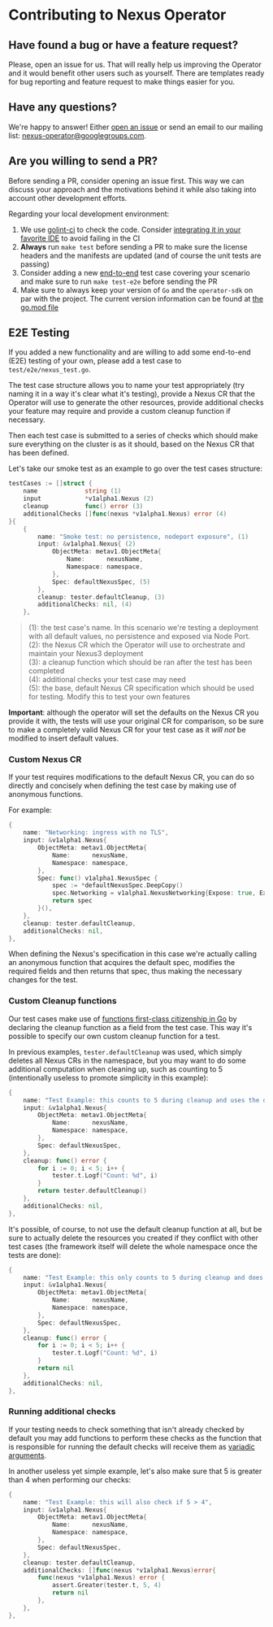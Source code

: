 # Contributing to Nexus Operator

## Have found a bug or have a feature request?

Please, open an issue for us. That will really help us improving the Operator and it would benefit other users such as yourself. There are templates ready for bug reporting and feature request to make things easier for you.

## Have any questions?

We're happy to answer! Either [open an issue](https://github.com/m88i/nexus-operator/issues) or send an email to our mailing list: [nexus-operator@googlegroups.com](mailto:nexus-operator@googlegroups.com).

## Are you willing to send a PR?

Before sending a PR, consider opening an issue first. This way we can discuss your approach and the motivations behind it while also taking into account other development efforts.

Regarding your local development environment:

1. We use [golint-ci](https://golangci-lint.run/) to check the code. Consider [integrating it in your favorite IDE](https://golangci-lint.run/usage/integrations/) to avoid failing in the CI
2. **Always** run `make test` before sending a PR to make sure the license headers and the manifests are updated (and of course the unit tests are passing)
3. Consider adding a new [end-to-end](https://sdk.operatorframework.io/docs/golang/e2e-tests/) test case covering your scenario and make sure to run `make test-e2e` before sending the PR
4. Make sure to always keep your version of `Go` and the `operator-sdk` on par with the project. The current version information can be found at [the go.mod file](go.mod)

## E2E Testing

If you added a new functionality and are willing to add some end-to-end (E2E) testing of your own, please add a test case to `test/e2e/nexus_test.go`.

The test case structure allows you to name your test appropriately (try naming it in a way it's clear what it's testing), provide a Nexus CR that the Operator will use to generate the other resources, provide additional checks your feature may require and provide a custom cleanup function if necessary.

Then each test case is submitted to a series of checks which should make sure everything on the cluster is as it should, based on the Nexus CR that has been defined.

Let's take our smoke test as an example to go over the test cases structure:

```go
testCases := []struct {
	name             string (1)
	input            *v1alpha1.Nexus (2)
	cleanup          func() error (3)
	additionalChecks []func(nexus *v1alpha1.Nexus) error (4)
}{
	{
		name: "Smoke test: no persistence, nodeport exposure", (1)
		input: &v1alpha1.Nexus{ (2)
			ObjectMeta: metav1.ObjectMeta{
				Name:      nexusName,
				Namespace: namespace,
			},
			Spec: defaultNexusSpec, (5)
		},
		cleanup: tester.defaultCleanup, (3)
		additionalChecks: nil, (4)
	},
```

> (1): the test case's name. In this scenario we're testing a deployment with all default values, no persistence and exposed via Node Port.<br>
> (2): the Nexus CR which the Operator will use to orchestrate and maintain your Nexus3 deployment<br>
> (3): a cleanup function which should be ran after the test has been completed<br>
> (4): additional checks your test case may need<br>
> (5): the base, default Nexus CR specification which should be used for testing. Modify this to test your own features<br>

**Important**: although the operator will set the defaults on the Nexus CR you provide it with, the tests will use your original CR for comparison, so be sure to make a completely valid Nexus CR for your test case as it *will not* be modified to insert default values.

### Custom Nexus CR

If your test requires modifications to the default Nexus CR, you can do so directly and concisely when defining the test case by making use of anonymous functions.

For example:

```go
{
    name: "Networking: ingress with no TLS",
    input: &v1alpha1.Nexus{
        ObjectMeta: metav1.ObjectMeta{
            Name:      nexusName,
            Namespace: namespace,
        },
        Spec: func() v1alpha1.NexusSpec {
            spec := *defaultNexusSpec.DeepCopy()
            spec.Networking = v1alpha1.NexusNetworking{Expose: true, ExposeAs: v1alpha1.IngressExposeType, Host: "test-example.com"}
            return spec
        }(),
    },
    cleanup: tester.defaultCleanup,
    additionalChecks: nil,
},
```

When defining the Nexus's specification in this case we're actually calling an anonymous function that acquires the default spec, modifies the required fields and then returns that spec, thus making the necessary changes for the test.

### Custom Cleanup functions

Our test cases make use of [functions first-class citizenship in Go](https://golang.org/doc/codewalk/functions/) by declaring the cleanup function as a field from the test case. This way it's possible to specify our own custom cleanup function for a test.

In previous examples, `tester.defaultCleanup` was used, which simply deletes all Nexus CRs in the namespace, but you may want to do some additional computation when cleaning up, such as counting to 5 (intentionally useless to promote simplicity in this example):

```go
{
	name: "Test Example: this counts to 5 during cleanup and uses the default cleanup once done",
	input: &v1alpha1.Nexus{
		ObjectMeta: metav1.ObjectMeta{
			Name:      nexusName,
			Namespace: namespace,
		},
		Spec: defaultNexusSpec,
	},
	cleanup: func() error {
        for i := 0; i < 5; i++ {
            tester.t.Logf("Count: %d", i)
        }
		return tester.defaultCleanup()
	},
    additionalChecks: nil,
},
```

It's possible, of course, to not use the default cleanup function at all, but be sure to actually delete the resources you created if they conflict with other test cases (the framework itself will delete the whole namespace once the tests are done):

```go
{
	name: "Test Example: this only counts to 5 during cleanup and does not delete anything",
	input: &v1alpha1.Nexus{
		ObjectMeta: metav1.ObjectMeta{
			Name:      nexusName,
			Namespace: namespace,
		},
		Spec: defaultNexusSpec,
	},
	cleanup: func() error {
		for i := 0; i < 5; i++ {
			tester.t.Logf("Count: %d", i)
		}
		return nil
	},
	additionalChecks: nil,
},
```

### Running additional checks

If your testing needs to check something that isn't already checked by default you may add functions to perform these checks as the function that is responsible for running the default checks will receive them as [variadic arguments](https://gobyexample.com/variadic-functions).

In another useless yet simple example, let's also make sure that 5 is greater than 4 when performing our checks:

```go
{
	name: "Test Example: this will also check if 5 > 4",
	input: &v1alpha1.Nexus{
		ObjectMeta: metav1.ObjectMeta{
			Name:      nexusName,
			Namespace: namespace,
		},
		Spec: defaultNexusSpec,
	},
	cleanup: tester.defaultCleanup,
	additionalChecks: []func(nexus *v1alpha1.Nexus)error{
		func(nexus *v1alpha1.Nexus) error {
			assert.Greater(tester.t, 5, 4)
			return nil
		},
	},
},
```
